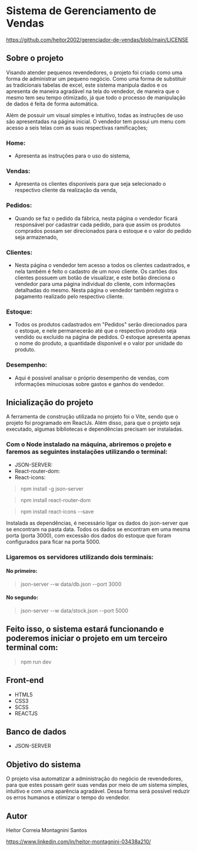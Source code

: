 # Sistema de Gerenciamento de Vendas

https://github.com/heitor2002/gerenciador-de-vendas/blob/main/LICENSE

## Sobre o projeto

Visando atender pequenos revendedores, o projeto foi criado como uma forma de administrar um pequeno negócio. Como uma forma de substituir as tradicionais tabelas de excel, este sistema manipula dados e os apresenta de maneira agradável na tela do vendedor, de maneira que o mesmo tem seu tempo otimizado, já que todo o processo de manipulação de dados é feita de forma automática.

Além de possuir um visual simples e intuitivo, todas as instruções de uso são apresentadas na página inicial. O vendedor tem possui um menu com acesso a seis telas com as suas respectivas ramificações;

### Home:

- Apresenta as instruções para o uso do sistema,

### Vendas:

- Apresenta os clientes disponíveis para que seja selecionado o respectivo cliente da realização da venda,

### Pedidos:

- Quando se faz o pedido da fábrica, nesta página o vendedor ficará responsável por cadastrar cada pedido, para que assim os produtos comprados possam ser direcionados para o estoque e o valor do pedido seja armazenado,

### Clientes:

- Nesta página o vendedor tem acesso a todos os clientes cadastrados, e nela também é feito o cadastro de um novo cliente. Os cartões dos clientes possuem um botão de visualizar, e este botão direciona o vendedor para uma página individual do cliente, com informações detalhadas do mesmo. Nesta página o vendedor também registra o pagamento realizado pelo respectivo cliente.

### Estoque:

- Todos os produtos cadastrados em "Pedidos" serão direcionados para o estoque, e nele permanecerão até que o respectivo produto seja vendido ou excluido na página de pedidos. O estoque apresenta apenas o nome do produto, a quantidade disponível e o valor por unidade do produto.

### Desempenho:

- Aqui é possível analisar o próprio desempenho de vendas, com informações minuciosas sobre gastos e ganhos do vendedor.

## Inicialização do projeto

<p>A ferramenta de construção utilizada no projeto foi o Vite, sendo que o projeto foi programado em ReactJs. Além disso, para que o projeto seja executado, algumas bibliotecas e dependências precisam ser instaladas.</p>

### Com o Node instalado na máquina, abriremos o projeto e faremos as seguintes instalações utilizando o terminal:

- JSON-SERVER:
- React-router-dom:
- React-icons:

> npm install -g json-server

> npm install react-router-dom

> npm install react-icons --save

Instalada as dependências, é necessário ligar os dados do json-server que se encontram na pasta data. Todos os dados se encontram em uma mesma porta (porta 3000), com excessão dos dados do estoque que foram configurados para ficar na porta 5000.

### Ligaremos os servidores utilizando dois terminais:

#### No primeiro:

> json-server --w data/db.json --port 3000

#### No segundo:

> json-server --w data/stock.json --port 5000

## Feito isso, o sistema estará funcionando e poderemos iniciar o projeto em um terceiro terminal com:

> npm run dev

## Front-end

- HTML5
- CSS3
- SCSS
- REACTJS

## Banco de dados

- JSON-SERVER

## Objetivo do sistema

O projeto visa automatizar a administração do negócio de revendedores, para que estes possam gerir suas vendas por meio de um sistema simples, intuitivo e com uma aparência agradável. Dessa forma será possível reduzir os erros humanos e otimizar o tempo do vendedor.

## Autor

Heitor Correia Montagnini Santos

https://www.linkedin.com/in/heitor-montagnini-03438a210/
